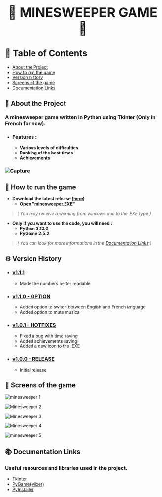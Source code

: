## **<h1 align="center">👾 MINESWEEPER GAME 👾</h1>**


# 📜 Table of Contents

- [About the Project](https://github.com/Liko0o0/Minesweeper---Python-Tkinter#-about-the-project)
- [How to run the game](https://github.com/Liko0o0/Minesweeper---Python-Tkinter#-how-to-run-the-game)
- [Version history](https://github.com/Liko0o0/Minesweeper---Python-Tkinter#%EF%B8%8F-version-history)
- [Screens of the game](https://github.com/Liko0o0/Minesweeper---Python-Tkinter#-screens-of-the-game)
- [Documentation Links](https://github.com/Liko0o0/Minesweeper---Python-Tkinter#-documentation-links)
  
## 📖 About the Project

### A minesweeper game written in Python using Tkinter (Only in French for now).
- ### **Features :**
    - **Various levels of difficulties**
    - **Ranking of the best times**
    - **Achievements**
### ![Capture](https://github.com/Liko0o0/Minesweeper_Python-Tkinter/assets/150863666/0f3b685a-16b0-4998-9659-cda1315ea7a0)

## 🧰 How to run the game
- **Download the latest release ([here](https://github.com/Liko0o0/Minesweeper_Python-Tkinter/releases/))**
    - **Open "minesweeper.EXE"**
> _( You may receive a warning from windows due to the .EXE type )_
- **Only if you want to use the code, you will need :**
    - **Python 3.12.0**
    - **PyGame 2.5.2**
> _( You can look for more informations in the [Documentation Links](https://github.com/Liko0o0/Minesweeper---Python-Tkinter#-documentation-links)
 )_


## ⚙️ Version History
- ### **[v1.1.1](https://github.com/Liko0o0/Minesweeper_Python-Tkinter/releases/tag/V1.1.1)**
  - Made the numbers better readable
    
- ### **[v1.1.0 - OPTION](https://github.com/Liko0o0/Minesweeper_Python-Tkinter/releases/tag/V1.1.0)**
    - Added option to switch between English and French language
    - Added option to mute musics
      
- ### **[v1.0.1 - HOTFIXES](https://github.com/Liko0o0/Minesweeper_Python-Tkinter/releases/tag/V1.0.1)**
    - Fixed a bug with time saving
    - Added achievements saving
    - Added a new icon to the .EXE
  
- ### **[v1.0.0 - RELEASE](https://github.com/Liko0o0/Minesweeper_Python-Tkinter/releases/tag/V1.0.0)**
    - Initial release

      
## 📸 Screens of the game


![minesweeper 1](https://github.com/Liko0o0/Minesweeper_Python-Tkinter/assets/150863666/bb05faeb-f630-4f58-9c41-76d168da7f70)

![Minesweeper 2](https://github.com/Liko0o0/Minesweeper_Python-Tkinter/assets/150863666/71a7978e-9ddc-40d6-852a-43681134f591)

![Minesweeper 3](https://github.com/Liko0o0/Minesweeper_Python-Tkinter/assets/150863666/302ceca2-00f8-4598-a95f-835f74ad3a54)

![Minesweeper 4](https://github.com/Liko0o0/Minesweeper_Python-Tkinter/assets/150863666/8d72559b-56df-4d9e-b388-b8abc3495ad7)

![minesweeper 5](https://github.com/Liko0o0/Minesweeper_Python-Tkinter/assets/150863666/743dd948-b75f-4d09-9cbf-f9932a758f83)

## 📚 Documentation Links

### Useful resources and libraries used in the project.

 - [Tkinter](https://docs.python.org/3/library/tkinter.html)
 - [PyGame(Mixer)](https://www.pygame.org/docs/ref/mixer.html)
 - [PyInstaller](https://pyinstaller.org/en/stable/)


   
